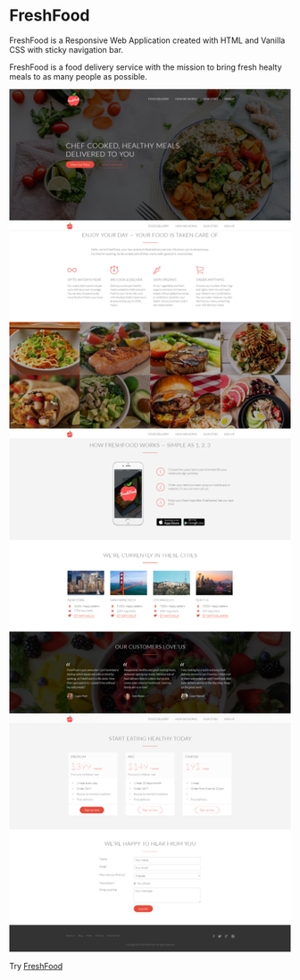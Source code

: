 # FreshFood
FreshFood is a Responsive Web Application created with HTML and Vanilla CSS with sticky navigation bar. 

FreshFood is a food delivery service with the mission to bring fresh healty meals to as many people as possible.

<img src="resources/img/freshfoodscreen01.jpg"> 
<img src="resources/img/freshfoodscreen02.jpg"> 
<img src="resources/img/freshfoodscreen03.jpg"> 
<img src="resources/img/freshfoodscreen04.jpg"> 

Try [FreshFood](https://rainbowmoonlight.github.io/FreshFood/)  